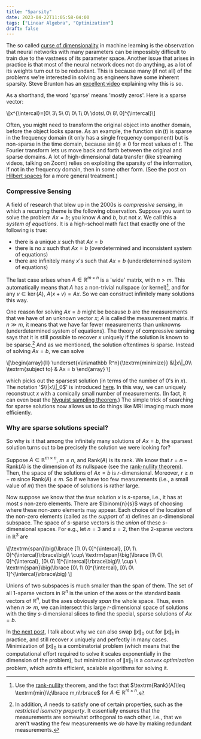 ```yaml
---
title: "Sparsity"
date: 2023-04-22T11:05:58-04:00
tags: ["Linear Algebra", "Optimization"]
draft: false
---
```



The so called [curse of dimensionality](/posts/balls) in machine learning is the observation that neural networks with many parameters can be impossibly difficult to train due to the vastness of its parameter space. Another issue that arises in practice is that most of the neural network does not do anything, as a lot of its weights turn out to be redundant. 
This is because many (if not all) of the problems we're interested in solving as engineers have some inherent <span class=accented>sparsity</span>. Steve Brunton has an [excellent video](https://www.youtube.com/watch?v=Dt2WYkqZfbs) explaining why this is so. 

As a shorthand, the word 'sparse' means 'mostly zeros'. Here is a sparse vector:

<p>
\[x^{\intercal}=[0\ 3\  5\ 0\ 0\  1\ 0\ \dots\ 0\ 8\ 0]^{\intercal}\]
</p>

Often, you might need to transform the original object into another domain, before the object looks sparse. As an example, the function $\sin(t)$ is sparse in the frequency domain (it only has a single frequency component) but is non-sparse in the time domain, because $\sin(t)\neq 0$ for most values of $t$. 
The Fourier transform lets us move back and forth between the  original and sparse domains. A lot of high-dimensional data transfer (like streaming videos, talking on Zoom) relies on exploiting the <span class=accented>sparsity</span> of the information, if not in the frequency domain, then in some other form. (See the post on [Hilbert spaces](/posts/hilbert-spaces) for a more general treatment.)

### Compressive Sensing

A field of research that blew up in the $2000$s is *compressive sensing*, in which a recurring theme is the following observation. Suppose you want to solve the problem $Ax=b$; you know $A$ and $b$, but not $x$. We call this a *system of equations*. It is a high-school math fact that exactly one of the following is true:

- there is a unique $x$ such that $Ax=b$
- there is no $x$ such that $Ax=b$ (<span class=accented>overdetermined</span> and inconsistent system of equations)
- there are infinitely many $x$'s such that $Ax=b$ (<span class=accented>underdetermined</span> system of equations)

The last case arises when $A\in \mathbb R^{m\times n}$ is a 'wide' matrix, with $n>m$. This automatically means that $A$ has a non-trivial nullspace (or kernel)[^rank-nullity], and for any $v\in \ker(A)$, $A(x+v)=Ax$. So we can construct infinitely many solutions this way.

[^rank-nullity]: Use the [rank-nullity](https://en.wikipedia.org/wiki/Rank–nullity_theorem) theorem, and the fact that $\textrm{Rank}(A)\leq \textrm{min}\\;\lbrace m,n\rbrace$ for $A\in\mathbb R^{m\times n}$.

One reason for solving $Ax=b$ might be because $b$ are the measurements that we have of an unknown vector $x$; $A$ is called the measurement matrix. If $n\gg m$, it means that we have far fewer measurements than unknowns (underdetermined system of equations). The theory of compressive sensing says that <span class=accented>it is still possible to recover $x$ uniquely if the solution is known to be sparse</span>.[^conditions] And as we mentioned, the solution oftentimes *is* sparse.
Instead of solving $Ax=b$, we can solve

<p>
\[\begin{array}{ll}
\underset{x\in\mathbb R^n}{\textrm{minimize}} &\|x\|_0\\
\textrm{subject to} & Ax = b
\end{array}
\]
</p>

[^conditions]: In addition, $A$ needs to satisfy one of certain properties, such as the *restricted isometry property*. It essentially ensures that the measurements are somewhat orthogonal to each other, i.e., that we aren't wasting the few measurements we *do* have by making redundant measurements.

which picks out the sparsest solution (in terms of the number of $0$'s in $x$). The notation '$\\|x\\|_0$' is introduced [here](/posts/norms_metrics).
In this way, we can uniquely reconstruct $x$ with a comically small number of measurements. (In fact, it can even beat the [Nyquist sampling theorem](https://en.wikipedia.org/wiki/Nyquist–Shannon_sampling_theorem).) The simple trick of searching for sparse solutions now allows us to do things like MRI imaging much more efficiently.

### Why are sparse solutions special?

So why is it that among the infinitely many solutions of $Ax=b$, the sparsest solution turns out to be precisely the solution we were looking for?

Suppose $A\in \mathbb R^{m \times n}$, $m\leq n$, and $\textrm{Rank}(A)$ is its rank. We know that $r = n- \textrm{Rank}(A)$ is the dimension of its nullspace (see the [rank-nullity theorem](https://en.wikipedia.org/wiki/Rank–nullity_theorem)). Then, the space of the solutions of $Ax=b$ is $r$-dimensional. Moreover, $r\geq n-m$ since $\textrm{Rank}(A)\leq m$. So if we have too few measurements (i.e., a small value of $m$) then the space of solutions is rather large.

Now suppose we know that the *true* solution $x$ is $s$-sparse, i.e., it has at most $s$ non-zero elements. There are $\binom{n}{s}$ ways of choosing where these non-zero elements may appear. Each choice of the location of the non-zero elements (called as the *support* of $x$) defines an $s$-dimensional subspace.
The space of $s$-sparse vectors is the *union* of these $s$-dimensional spaces. For e.g., let $n=3$ and $s=2$, then the $2$-sparse vectors in $\mathbb R^3$ are

<p>
\[\textrm{span}\big(\lbrace [1\ 0\ 0]^{\intercal}, [0\ 1\ 0]^{\intercal}\rbrace\big)\ \cup\  
\textrm{span}\big(\lbrace [1\ 0\ 0]^{\intercal}, [0\ 0\ 1]^{\intercal}\rbrace\big)\\
\cup \ 
\textrm{span}\big(\lbrace [0\ 1\ 0]^{\intercal}, [0\ 0\ 1]^{\intercal}\rbrace\big) 
\]
</p>

Unions of two subspaces is much smaller than the $\textrm{span}$ of them. The set of all $1$-sparse vectors in $\mathbb R^n$ is the union of the axes or the standard basis vectors of $\mathbb R^n$, but the axes obviously *span* the whole space. Thus, even when $n\gg m$, we can intersect this large $r$-dimensional space of solutions with the tiny $s$-dimensional slices to find the special, sparse solutions of $Ax=b$.

In [the next post](/posts/sparsity_2), I talk about why we can also swap $\lVert x\rVert_0$ out for $\lVert x\rVert_1$ in practice, and still recover $x$ uniquely and perfectly in many cases. Minimization of $\lVert x\rVert_0$ is a combinatorial problem (which means that the computational effort required to solve it scales exponentially in the dimension of the problem), but minimization of $\lVert x\rVert_1$ is a *convex optimization* problem, which admits efficient, scalable algorithms for solving it.